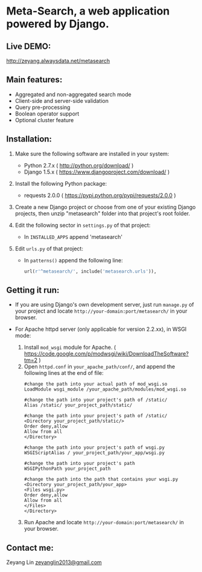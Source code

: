 # Meta-Search, a web application powered by Django.

## Live DEMO:
  http://zeyang.alwaysdata.net/metasearch

## Main features:
- Aggregated and non-aggregated search mode
- Client-side and server-side validation
- Query pre-processing
- Boolean operator support
- Optional cluster feature
  
## Installation:

1. Make sure the following software are installed in your system:
    - Python 2.7.x ( http://python.org/download/ )
    - Django 1.5.x ( https://www.djangoproject.com/download/ )

2. Install the following Python package:
    - requests 2.0.0 ( https://pypi.python.org/pypi/requests/2.0.0 )

3. Create a new Django project or choose from one of your existing Django projects, then unzip "metasearch" folder into that project's root folder.

4. Edit the following sector in `settings.py` of that project:
    - In `INSTALLED_APPS` append 'metasearch'

5. Edit `urls.py` of that project:
    - In `patterns()` append the following line:
        ```python
        url(r'^metasearch/', include('metasearch.urls')),
        ```
## Getting it run:

* If you are using Django's own development server, just run `manage.py` of your project and locate `http://your-domain:port/metasearch/` in your browser.

* For Apache httpd server (only applicable for version 2.2.xx), in WSGI mode:
    1. Install `mod_wsgi` module for Apache. ( https://code.google.com/p/modwsgi/wiki/DownloadTheSoftware?tm=2 )
    2. Open `httpd.conf` in `your_apache_path/conf/`, and append the following lines at the end of file:
        ```
        #change the path into your actual path of mod_wsgi.so
        LoadModule wsgi_module /your_apache_path/modules/mod_wsgi.so

        #change the path into your project's path of /static/
        Alias /static/ your_project_path/static/

        #change the path into your project's path of /static/
        <Directory your_project_path/static/>
        Order deny,allow
        Allow from all
        </Directory>
        
        #change the path into your project's path of wsgi.py
        WSGIScriptAlias / your_project_path/your_app/wsgi.py

        #change the path into your project's path
        WSGIPythonPath your_project_path

        #change the path into the path that contains your wsgi.py
        <Directory your_project_path/your_app>
        <Files wsgi.py>
        Order deny,allow
        Allow from all
        </Files>
        </Directory>
        ```
    3. Run Apache and locate `http://your-domain:port/metasearch/` in your browser. 

## Contact me:
Zeyang Lin
zeyanglin2013@gmail.com
